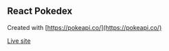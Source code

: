 ## React Pokedex

Created with [https://pokeapi.co/](https://pokeapi.co/)

<a href="https://paulb-h.github.io/reactpokedex/">Live site</a>
